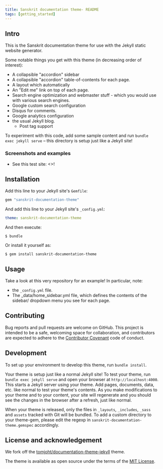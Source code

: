 ```yaml
---
title: Sanskrit documentation theme- README
tags: [getting_started]
---
```



## Intro

This is the Sanskrit documentation theme for use with the Jekyll static website generator.

Some notable things you get with this theme (in decreasing order of interest):
- A collapsible "accordion" sidebar
- A collapsible "accordion" table-of-contents for each page.
- A layout which automatically
- An "Edit me" link on top of each page.
- Search engine optimization and webmaster stuff - which you would use with various search engines.
- Google custom search configuration
- Disqus for comments.
- Google analytics configuration
- the usual Jekyll blog.
  - Post tag support

To experiment with this code, add some sample content and run `bundle exec jekyll serve` – this directory is setup just like a Jekyll site!

### Screenshots and examples
- See this test site: <>!


## Installation

Add this line to your Jekyll site's `Gemfile`:

```ruby
gem "sanskrit-documentation-theme"
```

And add this line to your Jekyll site's `_config.yml`:

```yaml
theme: sanskrit-documentation-theme
```

And then execute:

    $ bundle

Or install it yourself as:

    $ gem install sanskrit-documentation-theme

## Usage

Take a look at this very repository for an example! In particular, note:
- the `_config.yml` file.
- The _data/home_sidebar.yml file, which defines the contents of the sidebar/ dropdown menu you see for each page.

## Contributing

Bug reports and pull requests are welcome on GitHub. This project is intended to be a safe, welcoming space for collaboration, and contributors are expected to adhere to the [Contributor Covenant](http://contributor-covenant.org) code of conduct.

## Development
To set up your environment to develop this theme, run `bundle install`.

Your theme is setup just like a normal Jekyll site! To test your theme, run `bundle exec jekyll serve` and open your browser at `http://localhost:4000`. This starts a Jekyll server using your theme. Add pages, documents, data, etc. like normal to test your theme's contents. As you make modifications to your theme and to your content, your site will regenerate and you should see the changes in the browser after a refresh, just like normal.

When your theme is released, only the files in `_layouts`, `_includes`, `_sass` and `assets` tracked with Git will be bundled.
To add a custom directory to your theme-gem, please edit the regexp in `sanskrit-documentation-theme.gemspec` accordingly.

## License and acknowledgement
We fork off the [tomjoht/documentation-theme-jekyll](http://github.com/tomjoht/documentation-theme-jekyll) theme.

The theme is available as open source under the terms of the [MIT License](https://opensource.org/licenses/MIT).

